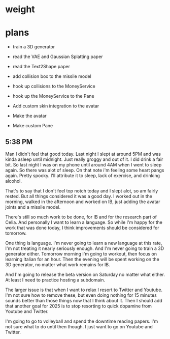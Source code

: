 # weight

# plans
- train a 3D generator
- read the VAE and Gaussian Splatting paper
- read the Text2Shape paper

- add collision box to the missile model
- hook up collisions to the MoneyService
- hook up the MoneyService to the Pane
- Add custom skin integration to the avatar
- Make the avatar
- Make custom Pane

## 5:38 PM 
Man I didn't feel that good today. Last night I slept at around 5PM and was kinda asleep until midnight. Just really groggy and out of it. I did drink a fair bit. So last night I was on my phone until around 4AM when I went to sleep again. So there was alot of sleep. On that note i'm feeling some heart pangs again. Pretty spooky. I'll attribute it to sleep, lack of exercise, and drinking alcohol. 

That's to say that I don't feel top notch today and I slept alot, so am fairly rested. But all things considered it was a good day. I worked out in the morning, walked in the afternoon and worked on IB, just adding the avatar joints and a missile model. 

There's still so much work to be done, for IB and for the research part of Celia. And personally I want to learn a language. So while I'm happy for the work that was done today, I think improvements should be considered for tomorrow.

One thing is language. I'm never going to learn a new language at this rate, I'm not treating it nearly seriously enough. And I'm never going to train a 3D generator either. Tomorrow morning I'm going to workout, then focus on learning Italian for an hour. Then the evening will be spent working on the 3D generator, no matter what work remains for IB.

And I'm going to release the beta version on Saturday no matter what either. At least I need to practice hosting a subdomain.

The larger issue is that when I want to relax I resort to Twitter and Youtube. I'm not sure how to remove these, but even doing nothing for 15 minutes sounds better than those things now that I think about it. Then I should add that another goal for 2025 is to stop resorting to quick dopamine from Youtube and Twitter. 

I'm going to go to volleyball and spend the downtime reading papers. I'm not sure what to do until then though. I just want to go on Youtube and Twitter. 
